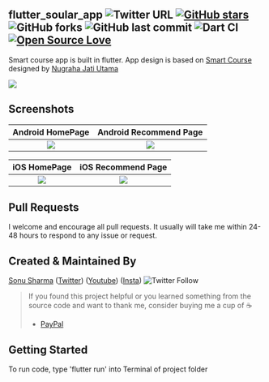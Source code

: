 ## flutter_soular_app ![Twitter URL](https://img.shields.io/twitter/url?style=social&url=https%3A%2F%2Ftwitter.com%2Fthealphamerc) [![GitHub stars](https://img.shields.io/github/stars/Thealphamerc/flutter_soular_app?style=social)](https://github.com/login?return_to=%2FTheAlphamerc%flutter_soular_app) ![GitHub forks](https://img.shields.io/github/forks/TheAlphamerc/flutter_soular_app?style=social) ![GitHub last commit](https://img.shields.io/github/last-commit/Thealphamerc/flutter_soular_app) ![Dart CI](https://github.com/TheAlphamerc/flutter_soular_app/workflows/Dart%20CI/badge.svg) [![Open Source Love](https://badges.frapsoft.com/os/v2/open-source.svg?v=103)](https://github.com/Thealphamerc/flutter_soular_app) 

Smart course app is built in flutter. App design is based on [Smart Course](https://dribbble.com/shots/10090738-SmartCourse) designed by [Nugraha Jati Utama](https://dribbble.com/nugrahajatiutama)


<img src="https://cdn.dribbble.com/users/792073/screenshots/10090738/media/d3428df173d81d3722d3f16bfcd0ccc9.png"  /> 

## Screenshots

 Android HomePage              |  Android Recommend Page 
:-------------------------:|:-------------------------:
![](https://github.com/TheAlphamerc/flutter_soular_app/blob/master/screenshots/screenshot_1.jpg?raw=true)|![](https://github.com/TheAlphamerc/flutter_soular_app/blob/master/screenshots/screenshot_2.jpg?raw=true)

iOS HomePage              |  iOS Recommend Page 
:-------------------------:|:-------------------------:
![](https://github.com/TheAlphamerc/flutter_soular_app/blob/master/screenshots/screenshot_ios_1.png?raw=true)|![](https://github.com/TheAlphamerc/flutter_soular_app/blob/master/screenshots/screenshot_ios_2.png?raw=true)

## Pull Requests

I welcome and encourage all pull requests. It usually will take me within 24-48 hours to respond to any issue or request.

## Created & Maintained By

[Sonu Sharma](https://github.com/TheAlphamerc) ([Twitter](https://www.twitter.com/TheAlphamerc)) ([Youtube](https://www.youtube.com/user/sonusharma045sonu/))
([Insta](https://www.instagram.com/_sonu_sharma__))  ![Twitter Follow](https://img.shields.io/twitter/follow/thealphamerc?style=social)

> If you found this project helpful or you learned something from the source code and want to thank me, consider buying me a cup of :coffee:
>
> * [PayPal](https://www.paypal.me/TheAlphamerc/)

## Getting Started
To run code, type 'flutter run' into Terminal of project folder








